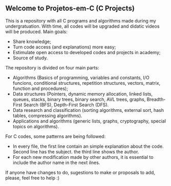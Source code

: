 ## Welcome to Projetos-em-C (C Projects)

This is a repository with all C programs and algorithms made during my undergratuation. With time, all codes will be upgraded and didatic videos will be produced. Main goals:

- Share knowledge;
- Turn code access (and explanations) more easy;
- Estimulate open access to developed codes and projects in academy;
- Source of study.

The repository is divided on four main parts:
- Algorithms (Basics of programming, variables and constants, I/O funcions, conditional structures, repetition structures, vectors, matrix, function and procedures);
- Data structures (Pointers, dynamic memory allocation, linked lists, queues, stacks, binary trees, binary search, AVL trees, graphs, Breadth-First Search (BFS), Depth-First Search (DFS).
- Data research and classification (sorting algorithms, external sort, hash tables, compressing algorithms).
- Applications and algorithms (generic lists, graphs, cryptography, special topics on algorithms).

For C codes, some patterns are being followed:
- In every file, the first line contain an simple explanation about the code. Second line has the subject. the third line shows the author.
- For each new modification made by other authors, it is essential to include the author name in the next ilnes.

If anyone have changes to do, sugestions to make or proposals to add, please, feel free to help :)
